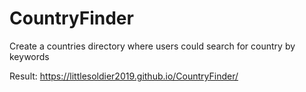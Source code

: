 # CountryFinder
Create a countries directory where users could search for country by keywords

Result: https://littlesoldier2019.github.io/CountryFinder/ 
